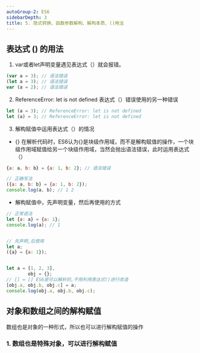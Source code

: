 ```yaml
---
autoGroup-2: ES6
sidebarDepth: 3
title: 5. 隐式转换、函数参数解构、解构本质、()用法
---
```


## 表达式 () 的用法
1. var或者let声明变量遇见表达式（）就会报错。
```js
(var a = 3); // 语法错误
(let a = 3); // 语法错误
var (a = 2); // 语法错误
```
2. ReferenceError: let is not defined
表达式（）错误使用的另一种错误
```js
let (a = 3); // ReferenceError: let is not defined
let (a) = 3; // ReferenceError: let is not defined
```
3. 解构赋值中运用表达式（）的情况
- {} 在解析代码时，ES6认为{}是块级作用域，而不是解构赋值的操作，一个块级作用域赋值给另一个块级作用域，当然会抛出语法错误，此时运用表达式（）
```js
{a: a, b: b} = {a: 1, b: 2}; // 语法错误

// 正确写法
({a: a, b: b} = {a: 1, b: 2});
console.log(a, b); // 1 2
```
- 解构赋值中，先声明变量，然后再使用的方式
```js
// 正常语法
let {a: a} = {a: 1};
console.log(a); // 1


// 先声明,后使用
let a;
({a} = {a: 1});


let a = [1, 2, 3], 
		obj = {};
// [] = [] ES6是可以解析的,不用利用表达式()进行改造
[obj.a, obj.b, obj.c] = a; 
console.log(obj.a, obj.b, obj.c);
```

## 对象和数组之间的解构赋值
数组也是对象的一种形式，所以也可以进行解构赋值的操作

### 1. 数组也是特殊对象，可以进行解构赋值


